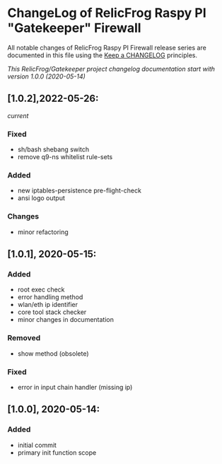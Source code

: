 # ChangeLog of  RelicFrog Raspy PI "Gatekeeper" Firewall

All notable changes of RelicFrog Raspy PI Firewall release series are documented in this file using the [Keep a CHANGELOG](http://keepachangelog.com/) principles.

_This RelicFrog/Gatekeeper project changelog documentation start with version 1.0.0 (2020-05-14)_

## [1.0.2],2022-05-26:
_current_

### Fixed

* sh/bash shebang switch
* remove q9-ns whitelist rule-sets

### Added

* new iptables-persistence pre-flight-check
* ansi logo output

### Changes

* minor refactoring


## [1.0.1], 2020-05-15:

### Added

* root exec check
* error handling method
* wlan/eth ip identifier
* core tool stack checker
* minor changes in documentation

### Removed

* show method (obsolete)

### Fixed

* error in input chain handler (missing ip)


## [1.0.0], 2020-05-14:

### Added

* initial commit
* primary init function scope
